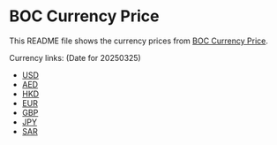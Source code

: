 # BOC Currency Price

This README file shows the currency prices from [BOC Currency Price](https://www.boc.cn/sourcedb/whpj/).

Currency links: (Date for 20250325)

- [USD](https://bocurrencyprice.techina.science/BOC_CURRENCY_PRICE/USD/20250325.json)
- [AED](https://bocurrencyprice.techina.science/BOC_CURRENCY_PRICE/AED/20250325.json)
- [HKD](https://bocurrencyprice.techina.science/BOC_CURRENCY_PRICE/HKD/20250325.json)
- [EUR](https://bocurrencyprice.techina.science/BOC_CURRENCY_PRICE/EUR/20250325.json)
- [GBP](https://bocurrencyprice.techina.science/BOC_CURRENCY_PRICE/GBP/20250325.json)
- [JPY](https://bocurrencyprice.techina.science/BOC_CURRENCY_PRICE/JPY/20250325.json)
- [SAR](https://bocurrencyprice.techina.science/BOC_CURRENCY_PRICE/SAR/20250325.json)
